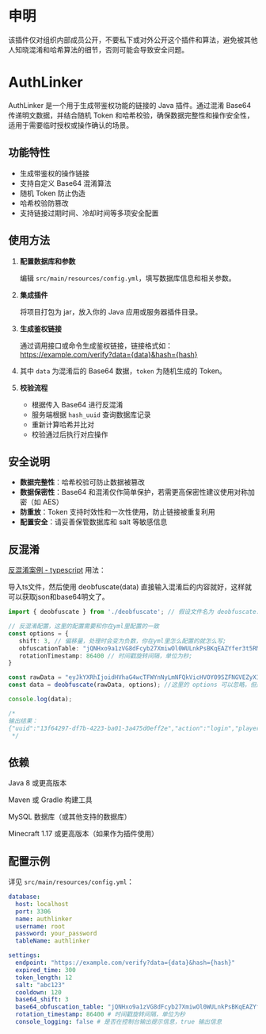 # 申明

该插件仅对组织内部成员公开，不要私下或对外公开这个插件和算法，避免被其他人知晓混淆和哈希算法的细节，否则可能会导致安全问题。

# AuthLinker

AuthLinker 是一个用于生成带鉴权功能的链接的 Java 插件。通过混淆 Base64 传递明文数据，并结合随机 Token 和哈希校验，确保数据完整性和操作安全性，适用于需要临时授权或操作确认的场景。

## 功能特性

- 生成带鉴权的操作链接
- 支持自定义 Base64 混淆算法
- 随机 Token 防止伪造
- 哈希校验防篡改
- 支持链接过期时间、冷却时间等多项安全配置

## 使用方法

1. **配置数据库和参数**

   编辑 `src/main/resources/config.yml`，填写数据库信息和相关参数。

2. **集成插件**

   将项目打包为 jar，放入你的 Java 应用或服务器插件目录。

3. **生成鉴权链接**

   通过调用接口或命令生成鉴权链接，链接格式如：https://example.com/verify?data={data}&hash={hash}
4. 其中 `data` 为混淆后的 Base64 数据，`token` 为随机生成的 Token。

4. **校验流程**

   - 根据传入 Base64 进行反混淆
   - 服务端根据 `hash_uuid` 查询数据库记录
   - 重新计算哈希并比对
   - 校验通过后执行对应操作

## 安全说明

- **数据完整性**：哈希校验可防止数据被篡改
- **数据保密性**：Base64 和混淆仅作简单保护，若需更高保密性建议使用对称加密（如 AES）
- **防重放**：Token 支持时效性和一次性使用，防止链接被重复利用
- **配置安全**：请妥善保管数据库和 salt 等敏感信息

## 反混淆

[反混淆案例 - typescript](https://github.com/MIAOMC-Server/AuthLinker/blob/TypeScript%20%E5%8F%8D%E6%B7%B7%E6%B7%86%E7%A4%BA%E4%BE%8B.ts) 用法：
  
导入ts文件，然后使用 deobfuscate(data) 直接输入混淆后的内容就好，这样就可以获取json和base64明文了。
```ts
import { deobfuscate } from './deobfuscate'; // 假设文件名为 deobfuscate.ts

// 反混淆配置，这里的配置需要和你在yml里配置的一致
const options = {
   shift: 3, // 偏移量，处理时会变为负数，你在yml里怎么配置的就怎么写;
   obfuscationTable: "jQNHxo9a1zVG8dFcyb27XmiwOl0WULnkPsBKqEAZYfer3t5RMDSCJhgvu4pT-.", // 你定义的混淆表;
   rotationTimestamp: 86400 // 时间戳旋转间隔，单位为秒;
}

const rawData = "eyJkYXRhIjoidHVhaG4wcTFWYnNyLmNFQkVicHVOY09SZFNGVEZyX18uYlY0WDBhVS5KQ1IuNUNfRTRnMS5TZ0JkYmFxVnJHckYwRV9IMEFNVmJzclFTQTNIMFpyWHlhR1FTazhkV2FqbldnZWR5VktWYkRyTkpucmRKYWJYY25xTmNGUkVKVXIucmhVRTBhclhjLmhOMHZaRmJWdUZCQ3UueVZ3VkJnWk9TcXVkV0VqblNxUmQyVksuY09fTkpWVEVjT18uNHBoRVdfXyIsInRpbWUiOjE3NDgyNzU0NDM0NTZ9"
const data = deobfuscate(rawData, options); //这里的 options 可以忽略，但是前提是不修改yml配置

console.log(data);

/*
输出结果：
{"uuid":"13f64297-df7b-4223-ba01-3a475d0eff2e","action":"login","player_uuid":"4b87bd2c-7e96-48b2-a5bb-359e8b22ba20","expires_time":1748275743455}
 */
```

## 依赖

Java 8 或更高版本

Maven 或 Gradle 构建工具

MySQL 数据库（或其他支持的数据库）

Minecraft 1.17 或更高版本（如果作为插件使用）

## 配置示例

详见 `src/main/resources/config.yml`：

```yaml
database:
  host: localhost
  port: 3306
  name: authlinker
  username: root
  password: your_password
  tableName: authlinker

settings:
  endpoint: "https://example.com/verify?data={data}&hash={hash}"
  expired_time: 300
  token_length: 12
  salt: "abc123"
  cooldown: 120
  base64_shift: 3
  base64_obfuscation_table: "jQNHxo9a1zVG8dFcyb27XmiwOl0WULnkPsBKqEAZYfer3t5RMDSCJhgvu4pT-." # 混淆表，不可以出现空格和特殊字符
  rotation_timestamp: 86400 # 时间戳旋转间隔，单位为秒
  console_logging: false # 是否在控制台输出提示信息，true 输出信息